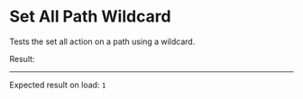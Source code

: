 # Set All Path Wildcard

Tests the set all action on a path using a wildcard.

<div data-signals="{foo: {bar: {baz: false}}, result: 0}" data-on-load="@setAll('foo.*.baz', true)">
  Result:
  <code id="result" data-text="$result = $foo.bar.baz ? 1 : 0"></code>
  <hr />
  Expected result on load: <code>1</code>
</div>